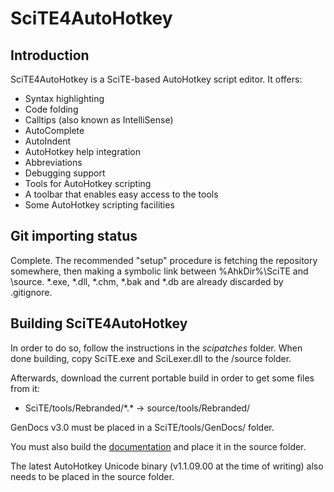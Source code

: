 SciTE4AutoHotkey
================

Introduction
------------

SciTE4AutoHotkey is a SciTE-based AutoHotkey script editor. It offers:

* Syntax highlighting
* Code folding
* Calltips (also known as IntelliSense)
* AutoComplete
* AutoIndent
* AutoHotkey help integration
* Abbreviations
* Debugging support
* Tools for AutoHotkey scripting
* A toolbar that enables easy access to the tools
* Some AutoHotkey scripting facilities

Git importing status
--------------------

Complete. The recommended "setup" procedure is fetching the repository somewhere, then making a symbolic link between %AhkDir%\SciTE and <repo-dir>\source. \*.exe, \*.dll, \*.chm, \*.bak and \*.db are already discarded by .gitignore.

Building SciTE4AutoHotkey
-------------------------

In order to do so, follow the instructions in the *scipatches* folder. When done building, copy SciTE.exe and SciLexer.dll to the /source folder.

Afterwards, download the current portable build in order to get some files from it:

* SciTE/tools/Rebranded/\*.\* -> source/tools/Rebranded/

GenDocs v3.0 must be placed in a SciTE/tools/GenDocs/ folder.

You must also build the [documentation](https://github.com/fincs/SciTE4AHK-Docs) and place it in the source folder.

The latest AutoHotkey Unicode binary (v1.1.09.00 at the time of writing) also needs to be placed in the source folder.
